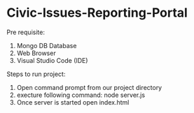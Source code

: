 # Civic-Issues-Reporting-Portal

Pre requisite:
1) Mongo DB Database
2) Web Browser
3) Visual Studio Code (IDE)

Steps to run project:
1) Open command prompt from our project directory
2) execture following command: node server.js
3) Once server is started open index.html
